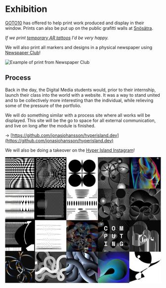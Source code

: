 # Exhibition

[GOTO10](https://www.goto10.se/) has offered to help print work produced and display in their window. Prints can also be put up on the public grafitti walls at [Snösätra](https://www.visitstockholm.com/sv/se--gora/sevardheter/snosatra-graffiti-wall-of-fame/).

_If we print_ [_temporary AR tattoos_](http://snabbkopiering.se/trycksaker/) _I'd be very happy._

We will also print all markers and designs in a physical newspaper using [Newspaper Club](https://www.newspaperclub.com/)!

![Example of print from Newspaper Club](https://i.pinimg.com/originals/df/d8/32/dfd83248851e7d93fa2058bf80a4b8fd.jpg)

## Process

Back in the day, the Digital Media students would, prior to their internship, launch their class into the world with a website. It was a way to stand united and to be collectively more interesting than the individual, while relieving some of the pressure of the portfolio.  

We will do something similar with a process site where all works will be displayed. This site will be the go to space for all external communication, and live on long after the module is finished.

→ [https://github.com/jonasjohansson/hyperisland.dev](https://github.com/jonasjohansson/hyperisland.dev)

We will also be doing a takeover on the [Hyper Island Instagram](https://www.instagram.com/hyperisland/)!

![Always Be Iterating by Zach Lieberman](../.gitbook/assets/zach%20%281%29.jpg)

